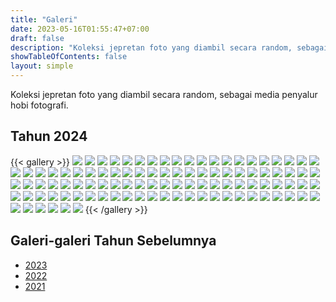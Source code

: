 ```yaml
---
title: "Galeri"
date: 2023-05-16T01:55:47+07:00
draft: false
description: "Koleksi jepretan foto yang diambil secara random, sebagai media penyalur hobi fotografi."
showTableOfContents: false
layout: simple
---
```


Koleksi jepretan foto yang diambil secara random, sebagai media penyalur
hobi fotografi.

## Tahun 2024
{{< gallery >}}
<img src="./2024/WhatsApp Image 2024-12-11 at 14.08.00.jpeg" class="grid-w50 md:grid-w33 xl:grid-w25" />
<img src="./2024/WhatsApp Image 2024-12-11 at 14.08.01.jpeg" class="grid-w50 md:grid-w33 xl:grid-w25" />
<img src="./2024/WhatsApp Image 2024-12-11 at 14.08.02 (1).jpeg" class="grid-w50 md:grid-w33 xl:grid-w25" />
<img src="./2024/WhatsApp Image 2024-12-11 at 14.08.02 (2).jpeg" class="grid-w50 md:grid-w33 xl:grid-w25" />
<img src="./2024/WhatsApp Image 2024-12-11 at 14.08.02 (3).jpeg" class="grid-w50 md:grid-w33 xl:grid-w25" />
<img src="./2024/WhatsApp Image 2024-12-11 at 14.08.02.jpeg" class="grid-w50 md:grid-w33 xl:grid-w25" />
<img src="./2024/WhatsApp Image 2024-12-11 at 14.08.03.jpeg" class="grid-w50 md:grid-w33 xl:grid-w25" />
<img src="./2024/WhatsApp Image 2024-12-11 at 14.08.04.jpeg" class="grid-w50 md:grid-w33 xl:grid-w25" />
<img src="./2024/WhatsApp Image 2024-12-11 at 14.08.05 (1).jpeg" class="grid-w50 md:grid-w33 xl:grid-w25" />
<img src="./2024/WhatsApp Image 2024-12-11 at 14.08.05 (2).jpeg" class="grid-w50 md:grid-w33 xl:grid-w25" />
<img src="./2024/WhatsApp Image 2024-12-11 at 14.08.05.jpeg" class="grid-w50 md:grid-w33 xl:grid-w25" />
<img src="./2024/WhatsApp Image 2024-12-11 at 14.08.07.jpeg" class="grid-w50 md:grid-w33 xl:grid-w25" />
<img src="./2024/WhatsApp Image 2024-12-11 at 14.08.08.jpeg" class="grid-w50 md:grid-w33 xl:grid-w25" />
<img src="./2024/WhatsApp Image 2024-12-11 at 14.08.09.jpeg" class="grid-w50 md:grid-w33 xl:grid-w25" />
<img src="./2024/WhatsApp Image 2024-12-11 at 14.08.10 (1).jpeg" class="grid-w50 md:grid-w33 xl:grid-w25" />
<img src="./2024/WhatsApp Image 2024-12-11 at 14.08.10 (2).jpeg" class="grid-w50 md:grid-w33 xl:grid-w25" />
<img src="./2024/WhatsApp Image 2024-12-11 at 14.08.10.jpeg" class="grid-w50 md:grid-w33 xl:grid-w25" />
<img src="./2024/WhatsApp Image 2024-12-11 at 14.08.14.jpeg" class="grid-w50 md:grid-w33 xl:grid-w25" />
<img src="./2024/WhatsApp Image 2024-12-11 at 14.08.15 (1).jpeg" class="grid-w50 md:grid-w33 xl:grid-w25" />
<img src="./2024/WhatsApp Image 2024-12-11 at 14.08.15 (2).jpeg" class="grid-w50 md:grid-w33 xl:grid-w25" />
<img src="./2024/WhatsApp Image 2024-12-11 at 14.08.15.jpeg" class="grid-w50 md:grid-w33 xl:grid-w25" />
<img src="./2024/WhatsApp Image 2024-12-11 at 14.08.20 (1).jpeg" class="grid-w50 md:grid-w33 xl:grid-w25" />
<img src="./2024/WhatsApp Image 2024-12-11 at 14.08.20.jpeg" class="grid-w50 md:grid-w33 xl:grid-w25" />
<img src="./2024/WhatsApp Image 2024-12-11 at 14.08.21 (1).jpeg" class="grid-w50 md:grid-w33 xl:grid-w25" />
<img src="./2024/WhatsApp Image 2024-12-11 at 14.08.21.jpeg" class="grid-w50 md:grid-w33 xl:grid-w25" />
<img src="./2024/WhatsApp Image 2024-12-11 at 14.08.24.jpeg" class="grid-w50 md:grid-w33 xl:grid-w25" />
<img src="./2024/WhatsApp Image 2024-12-11 at 14.08.27.jpeg" class="grid-w50 md:grid-w33 xl:grid-w25" />
<img src="./2024/WhatsApp Image 2024-12-11 at 14.08.29.jpeg" class="grid-w50 md:grid-w33 xl:grid-w25" />
<img src="./2024/WhatsApp Image 2024-12-11 at 14.08.30.jpeg" class="grid-w50 md:grid-w33 xl:grid-w25" />
<img src="./2024/WhatsApp Image 2024-12-11 at 14.08.31.jpeg" class="grid-w50 md:grid-w33 xl:grid-w25" />
<img src="./2024/WhatsApp Image 2024-12-11 at 14.08.35.jpeg" class="grid-w50 md:grid-w33 xl:grid-w25" />
<img src="./2024/WhatsApp Image 2024-12-11 at 14.08.39 (1).jpeg" class="grid-w50 md:grid-w33 xl:grid-w25" />
<img src="./2024/WhatsApp Image 2024-12-11 at 14.08.39.jpeg" class="grid-w50 md:grid-w33 xl:grid-w25" />
<img src="./2024/WhatsApp Image 2024-12-11 at 14.08.40.jpeg" class="grid-w50 md:grid-w33 xl:grid-w25" />
<img src="./2024/WhatsApp Image 2024-12-11 at 14.08.45 (1).jpeg" class="grid-w50 md:grid-w33 xl:grid-w25" />
<img src="./2024/WhatsApp Image 2024-12-11 at 14.08.45.jpeg" class="grid-w50 md:grid-w33 xl:grid-w25" />
<img src="./2024/WhatsApp Image 2024-12-11 at 14.08.48 (1).jpeg" class="grid-w50 md:grid-w33 xl:grid-w25" />
<img src="./2024/WhatsApp Image 2024-12-11 at 14.08.48.jpeg" class="grid-w50 md:grid-w33 xl:grid-w25" />
<img src="./2024/WhatsApp Image 2024-12-11 at 14.08.50.jpeg" class="grid-w50 md:grid-w33 xl:grid-w25" />
<img src="./2024/WhatsApp Image 2024-07-17 at 4.35.21 PM (1).jpeg" class="grid-w50 md:grid-w33 xl:grid-w25" />
<img src="./2024/WhatsApp Image 2024-07-17 at 4.35.21 PM (2).jpeg" class="grid-w50 md:grid-w33 xl:grid-w25" />
<img src="./2024/WhatsApp Image 2024-07-17 at 4.35.21 PM.jpeg" class="grid-w50 md:grid-w33 xl:grid-w25" />
<img src="./2024/WhatsApp Image 2024-07-17 at 4.35.22 PM (1).jpeg" class="grid-w50 md:grid-w33 xl:grid-w25" />
<img src="./2024/WhatsApp Image 2024-07-17 at 4.35.22 PM.jpeg" class="grid-w50 md:grid-w33 xl:grid-w25" />
<img src="./2024/WhatsApp Image 2024-07-17 at 4.35.24 PM (1).jpeg" class="grid-w50 md:grid-w33 xl:grid-w25" />
<img src="./2024/WhatsApp Image 2024-07-17 at 4.35.24 PM.jpeg" class="grid-w50 md:grid-w33 xl:grid-w25" />
<img src="./2024/WhatsApp Image 2024-07-17 at 4.35.25 PM.jpeg" class="grid-w50 md:grid-w33 xl:grid-w25" />
<img src="./2024/WhatsApp Image 2024-07-17 at 4.35.27 PM.jpeg" class="grid-w50 md:grid-w33 xl:grid-w25" />
<img src="./2024/WhatsApp Image 2024-07-17 at 4.35.28 PM (1).jpeg" class="grid-w50 md:grid-w33 xl:grid-w25" />
<img src="./2024/WhatsApp Image 2024-07-17 at 4.35.28 PM (2).jpeg" class="grid-w50 md:grid-w33 xl:grid-w25" />
<img src="./2024/WhatsApp Image 2024-07-17 at 4.35.28 PM.jpeg" class="grid-w50 md:grid-w33 xl:grid-w25" />
<img src="./2024/WhatsApp Image 2024-07-17 at 4.35.29 PM.jpeg" class="grid-w50 md:grid-w33 xl:grid-w25" />
<img src="./2024/WhatsApp Image 2024-07-17 at 4.35.31 PM (1).jpeg" class="grid-w50 md:grid-w33 xl:grid-w25" />
<img src="./2024/WhatsApp Image 2024-07-17 at 4.35.31 PM (2).jpeg" class="grid-w50 md:grid-w33 xl:grid-w25" />
<img src="./2024/WhatsApp Image 2024-07-17 at 4.35.31 PM.jpeg" class="grid-w50 md:grid-w33 xl:grid-w25" />
<img src="./2024/WhatsApp Image 2024-07-17 at 4.35.32 PM (1).jpeg" class="grid-w50 md:grid-w33 xl:grid-w25" />
<img src="./2024/WhatsApp Image 2024-07-17 at 4.35.32 PM (2).jpeg" class="grid-w50 md:grid-w33 xl:grid-w25" />
<img src="./2024/WhatsApp Image 2024-07-17 at 4.35.32 PM.jpeg" class="grid-w50 md:grid-w33 xl:grid-w25" />
<img src="./2024/WhatsApp Image 2024-07-17 at 4.35.33 PM (1).jpeg" class="grid-w50 md:grid-w33 xl:grid-w25" />
<img src="./2024/WhatsApp Image 2024-07-17 at 4.35.33 PM (2).jpeg" class="grid-w50 md:grid-w33 xl:grid-w25" />
<img src="./2024/WhatsApp Image 2024-07-17 at 4.35.33 PM (3).jpeg" class="grid-w50 md:grid-w33 xl:grid-w25" />
<img src="./2024/WhatsApp Image 2024-07-17 at 4.35.33 PM.jpeg" class="grid-w50 md:grid-w33 xl:grid-w25" />
<img src="./2024/WhatsApp Image 2024-07-17 at 4.35.35 PM (1).jpeg" class="grid-w50 md:grid-w33 xl:grid-w25" />
<img src="./2024/WhatsApp Image 2024-07-17 at 4.35.35 PM.jpeg" class="grid-w50 md:grid-w33 xl:grid-w25" />
<img src="./2024/WhatsApp Image 2024-07-17 at 4.35.36 PM.jpeg" class="grid-w50 md:grid-w33 xl:grid-w25" />
<img src="./2024/WhatsApp Image 2024-05-04 at 8.46.40 PM.jpeg" class="grid-w50 md:grid-w33 xl:grid-w25" />
<img src="./2024/WhatsApp Image 2024-05-04 at 8.47.00 PM.jpeg" class="grid-w50 md:grid-w33 xl:grid-w25" />
<img src="./2024/WhatsApp Image 2024-05-04 at 8.47.07 PM.jpeg" class="grid-w50 md:grid-w33 xl:grid-w25" />
<img src="./2024/WhatsApp Image 2024-05-04 at 8.47.18 PM (1).jpeg" class="grid-w50 md:grid-w33 xl:grid-w25" />
<img src="./2024/WhatsApp Image 2024-05-04 at 8.47.18 PM.jpeg" class="grid-w50 md:grid-w33 xl:grid-w25" />
<img src="./2024/WhatsApp Image 2024-05-04 at 8.47.19 PM (1).jpeg" class="grid-w50 md:grid-w33 xl:grid-w25" />
<img src="./2024/WhatsApp Image 2024-05-04 at 8.47.19 PM (2).jpeg" class="grid-w50 md:grid-w33 xl:grid-w25" />
<img src="./2024/WhatsApp Image 2024-05-04 at 8.47.19 PM (5).jpeg" class="grid-w50 md:grid-w33 xl:grid-w25" />
<img src="./2024/WhatsApp Image 2024-05-04 at 8.47.19 PM.jpeg" class="grid-w50 md:grid-w33 xl:grid-w25" />
<img src="./2024/WhatsApp Image 2024-05-04 at 8.47.20 PM (1).jpeg" class="grid-w50 md:grid-w33 xl:grid-w25" />
<img src="./2024/WhatsApp Image 2024-05-04 at 8.47.20 PM (2).jpeg" class="grid-w50 md:grid-w33 xl:grid-w25" />
<img src="./2024/WhatsApp Image 2024-05-04 at 8.47.20 PM.jpeg" class="grid-w50 md:grid-w33 xl:grid-w25" />
<img src="./2024/WhatsApp Image 2024-05-04 at 8.47.21 PM (1).jpeg" class="grid-w50 md:grid-w33 xl:grid-w25" />
<img src="./2024/WhatsApp Image 2024-05-04 at 8.47.21 PM (2).jpeg" class="grid-w50 md:grid-w33 xl:grid-w25" />
<img src="./2024/WhatsApp Image 2024-05-04 at 8.47.21 PM.jpeg" class="grid-w50 md:grid-w33 xl:grid-w25" />
<img src="./2024/WhatsApp Image 2024-05-04 at 8.47.22 PM (1).jpeg" class="grid-w50 md:grid-w33 xl:grid-w25" />
<img src="./2024/WhatsApp Image 2024-05-04 at 8.47.22 PM (2).jpeg" class="grid-w50 md:grid-w33 xl:grid-w25" />
<img src="./2024/WhatsApp Image 2024-05-04 at 8.47.22 PM.jpeg" class="grid-w50 md:grid-w33 xl:grid-w25" />
<img src="./2024/WhatsApp Image 2024-05-04 at 8.47.23 PM (1).jpeg" class="grid-w50 md:grid-w33 xl:grid-w25" />
<img src="./2024/WhatsApp Image 2024-05-04 at 8.47.23 PM.jpeg" class="grid-w50 md:grid-w33 xl:grid-w25" />
<img src="./2024/WhatsApp Image 2024-05-04 at 8.47.24 PM (1).jpeg" class="grid-w50 md:grid-w33 xl:grid-w25" />
<img src="./2024/WhatsApp Image 2024-05-04 at 8.47.24 PM (2).jpeg" class="grid-w50 md:grid-w33 xl:grid-w25" />
<img src="./2024/WhatsApp Image 2024-05-04 at 8.47.24 PM.jpeg" class="grid-w50 md:grid-w33 xl:grid-w25" />
<img src="./2024/WhatsApp Image 2024-05-04 at 8.47.25 PM (1).jpeg" class="grid-w50 md:grid-w33 xl:grid-w25" />
<img src="./2024/WhatsApp Image 2024-05-04 at 8.47.25 PM (2).jpeg" class="grid-w50 md:grid-w33 xl:grid-w25" />
<img src="./2024/WhatsApp Image 2024-05-04 at 8.47.25 PM.jpeg" class="grid-w50 md:grid-w33 xl:grid-w25" />
<img src="./2024/WhatsApp Image 2024-05-04 at 8.47.26 PM.jpeg" class="grid-w50 md:grid-w33 xl:grid-w25" />
<img src="./2024/WhatsApp Image 2024-05-04 at 8.54.50 PM.jpeg" class="grid-w50 md:grid-w33 xl:grid-w25" />
<img src="./2024/WhatsApp Image 2024-05-04 at 8.54.51 PM (1).jpeg" class="grid-w50 md:grid-w33 xl:grid-w25" />
<img src="./2024/WhatsApp Image 2024-05-04 at 8.54.51 PM.jpeg" class="grid-w50 md:grid-w33 xl:grid-w25" />
<img src="./2024/WhatsApp Image 2024-05-04 at 8.54.51 PM (2).jpeg" class="grid-w50 md:grid-w33 xl:grid-w25" />
<img src="./2024/WhatsApp Image 2024-05-04 at 8.54.52 PM (1).jpeg" class="grid-w50 md:grid-w33 xl:grid-w25" />
<img src="./2024/WhatsApp Image 2024-05-04 at 8.54.52 PM (2).jpeg" class="grid-w50 md:grid-w33 xl:grid-w25" />
<img src="./2024/WhatsApp Image 2024-05-04 at 8.54.52 PM.jpeg" class="grid-w50 md:grid-w33 xl:grid-w25" />
<img src="./2024/WhatsApp Image 2024-05-04 at 8.54.53 PM (1).jpeg" class="grid-w50 md:grid-w33 xl:grid-w25" />
<img src="./2024/WhatsApp Image 2024-05-04 at 8.54.53 PM.jpeg" class="grid-w50 md:grid-w33 xl:grid-w25" />
{{< /gallery >}}


## Galeri-galeri Tahun Sebelumnya

- [2023](./2023/)
- [2022](./2022/)
- [2021](./2021/)
